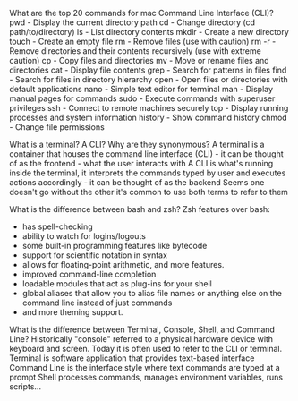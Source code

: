 What are the top 20 commands for mac Command Line Interface (CLI)?
pwd - Display the current directory path
cd - Change directory (cd path/to/directory)
ls - List directory contents
mkdir - Create a new directory
touch - Create an empty file
rm - Remove files (use with caution)
rm -r - Remove directories and their contents recursively (use with extreme caution)
cp - Copy files and directories
mv - Move or rename files and directories
cat - Display file contents
grep - Search for patterns in files
find - Search for files in directory hierarchy
open - Open files or directories with default applications
nano - Simple text editor for terminal
man - Display manual pages for commands
sudo - Execute commands with superuser privileges
ssh - Connect to remote machines securely
top - Display running processes and system information
history - Show command history
chmod - Change file permissions

What is a terminal? A CLI? Why are they synonymous?
A terminal is a container that houses the command line interface (CLI) - it can be thought of as the frontend - what the user interacts with
A CLI is what's running inside the terminal, it interprets the commands typed by user and executes actions accordingly - it can be thought of as the backend
Seems one doesn't go without the other it's common to use both terms to refer to them

What is the difference between bash and zsh?
Zsh features over bash:
- has spell-checking
- ability to watch for logins/logouts
- some built-in programming features like bytecode 
- support for scientific notation in syntax
- allows for floating-point arithmetic, and more features.
- improved command-line completion
- loadable modules that act as plug-ins for your shell
- global aliases that allow you to alias file names or anything else on the command line instead of just commands
- and more theming support.

What is the difference between Terminal, Console, Shell, and Command Line?
Historically "console" referred to a physical hardware device with keyboard and screen. Today it is often used to refer to the CLI or terminal.
Terminal is software application that provides text-based interface
Command Line is the interface style where text commands are typed at a prompt
Shell processes commands, manages environment variables, runs scripts...